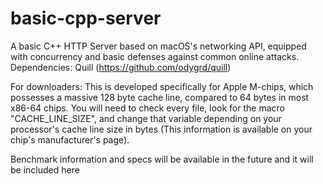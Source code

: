 # basic-cpp-server

A basic C++ HTTP Server based on macOS's networking API, equipped with concurrency and basic defenses against common online attacks.
Dependencies: Quill (https://github.com/odygrd/quill)

For downloaders: This is developed specifically for  Apple M-chips, which possesses a massive 128 byte cache line, compared to 64 bytes in most x86-64 chips. You will need to check every file, look for the macro "CACHE_LINE_SIZE", and change that variable depending on your processor's cache line size in bytes (This information is available on your chip's manufacturer's page).

Benchmark information and specs will be available in the future and it will be included here

